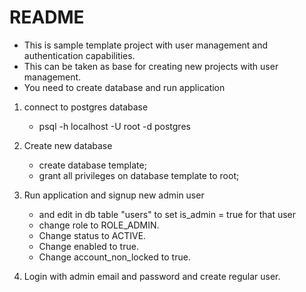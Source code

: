 # README #

* This is sample template project with user management and authentication capabilities.
* This can be taken as base for creating new projects with user management.
* You need to create database and run application


1) connect to postgres database
   * psql -h localhost -U root -d postgres

2) Create new database
   * create database template;
   * grant all privileges on database template to root;
3) Run application and signup new admin user
   * and edit in db table "users" to set is_admin = true for that user
   * change role to ROLE_ADMIN.
   * Change status to ACTIVE.
   * Change enabled to true.
   * Change account_non_locked to true.
4) Login with admin email and password and create regular user.
